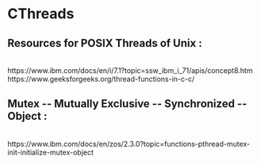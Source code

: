 # CThreads
## Resources for POSIX Threads of Unix :
<br/>
https://www.ibm.com/docs/en/i/7.1?topic=ssw_ibm_i_71/apis/concept8.htm
<br/>
https://www.geeksforgeeks.org/thread-functions-in-c-c/

## Mutex -- Mutually Exclusive -- Synchronized -- Object :
<br/>
https://www.ibm.com/docs/en/zos/2.3.0?topic=functions-pthread-mutex-init-initialize-mutex-object
